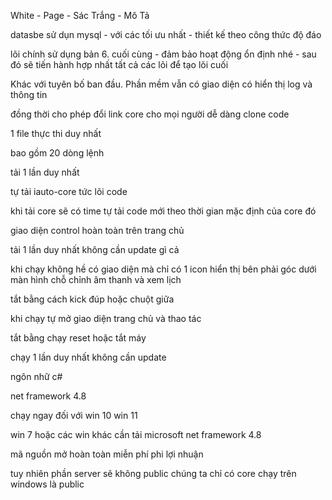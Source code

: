 ﻿White - Page - Sác Trắng - Mô Tả

datasbe sử dụn mysql - với các tối ưu nhất - thiết kế theo công thức độ đáo

lõi chính sử dụng bản 6. cuối cùng - đảm bảo hoạt động ổn định nhé - sau đó sẽ tiến hành hợp nhất tất cả các lõi để tạo lõi cuối

Khác với tuyên bố ban đầu. Phần mềm vẫn có giao diện có hiển thị log và thông tin

đồng thời cho phép đổi link core cho mọi người dễ dàng clone code

1 file thực thi duy nhất

bao gồm 20 dòng lệnh

tải 1 lần duy nhất

tự tải iauto-core tức lõi code

khi tải core sẽ có time tự tải code mới theo thời gian mặc định của core đó

giao diện control hoàn toàn trên trang chủ

tải 1 lần duy nhất không cần update gì cả

khi chạy không hề có giao diện mà chỉ có 1 icon hiển thị bên phải góc dưới màn hình chỗ chỉnh âm thanh và xem lịch


tắt bằng cách kick đúp hoặc chuột giữa

khi chạy tự mở giao diện trang chủ và thao tác

tắt bằng chạy reset hoặc tắt máy

chạy 1 lần duy nhất không cần update

ngôn nhữ c#

net framework 4.8

chạy ngay đối với win 10 win 11

win 7 hoặc các win khác cần tải microsoft net framework 4.8

mã nguồn mở hoàn toàn miễn phí phi lợi nhuận

tuy nhiên phần server sẽ không public chúng ta chỉ có core chạy trên windows là public
